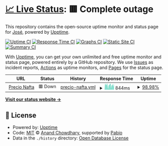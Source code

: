 # [📈 Live Status](https://demo.upptime.js.org): <!--live status--> **🟥 Complete outage**

This repository contains the open-source uptime monitor and status page for [José](https://demo.upptime.js.org), powered by [Upptime](https://github.com/upptime/upptime).

[![Uptime CI](https://github.com/josemqu/upptime/workflows/Uptime%20CI/badge.svg)](https://github.com/josemqu/upptime/actions?query=workflow%3A%22Uptime+CI%22)
[![Response Time CI](https://github.com/josemqu/upptime/workflows/Response%20Time%20CI/badge.svg)](https://github.com/josemqu/upptime/actions?query=workflow%3A%22Response+Time+CI%22)
[![Graphs CI](https://github.com/josemqu/upptime/workflows/Graphs%20CI/badge.svg)](https://github.com/josemqu/upptime/actions?query=workflow%3A%22Graphs+CI%22)
[![Static Site CI](https://github.com/josemqu/upptime/workflows/Static%20Site%20CI/badge.svg)](https://github.com/josemqu/upptime/actions?query=workflow%3A%22Static+Site+CI%22)
[![Summary CI](https://github.com/josemqu/upptime/workflows/Summary%20CI/badge.svg)](https://github.com/josemqu/upptime/actions?query=workflow%3A%22Summary+CI%22)

With [Upptime](https://upptime.js.org), you can get your own unlimited and free uptime monitor and status page, powered entirely by a GitHub repository. We use [Issues](https://github.com/josemqu/upptime/issues) as incident reports, [Actions](https://github.com/josemqu/upptime/actions) as uptime monitors, and [Pages](https://demo.upptime.js.org) for the status page.

<!--start: status pages-->
<!-- This summary is generated by Upptime (https://github.com/upptime/upptime) -->
<!-- Do not edit this manually, your changes will be overwritten -->
<!-- prettier-ignore -->
| URL | Status | History | Response Time | Uptime |
| --- | ------ | ------- | ------------- | ------ |
| <img alt="" src="https://icons.duckduckgo.com/ip3/www.precionafta.com.ico" height="13"> [Precio Nafta](https://www.precionafta.com) | 🟥 Down | [precio-nafta.yml](https://github.com/josemqu/upptime/commits/HEAD/history/precio-nafta.yml) | <details><summary><img alt="Response time graph" src="./graphs/precio-nafta/response-time-week.png" height="20"> 844ms</summary><br><a href="https://demo.upptime.js.org/history/precio-nafta"><img alt="Response time 689" src="https://img.shields.io/endpoint?url=https%3A%2F%2Fraw.githubusercontent.com%2Fjosemqu%2Fupptime%2FHEAD%2Fapi%2Fprecio-nafta%2Fresponse-time.json"></a><br><a href="https://demo.upptime.js.org/history/precio-nafta"><img alt="24-hour response time 849" src="https://img.shields.io/endpoint?url=https%3A%2F%2Fraw.githubusercontent.com%2Fjosemqu%2Fupptime%2FHEAD%2Fapi%2Fprecio-nafta%2Fresponse-time-day.json"></a><br><a href="https://demo.upptime.js.org/history/precio-nafta"><img alt="7-day response time 844" src="https://img.shields.io/endpoint?url=https%3A%2F%2Fraw.githubusercontent.com%2Fjosemqu%2Fupptime%2FHEAD%2Fapi%2Fprecio-nafta%2Fresponse-time-week.json"></a><br><a href="https://demo.upptime.js.org/history/precio-nafta"><img alt="30-day response time 772" src="https://img.shields.io/endpoint?url=https%3A%2F%2Fraw.githubusercontent.com%2Fjosemqu%2Fupptime%2FHEAD%2Fapi%2Fprecio-nafta%2Fresponse-time-month.json"></a><br><a href="https://demo.upptime.js.org/history/precio-nafta"><img alt="1-year response time 689" src="https://img.shields.io/endpoint?url=https%3A%2F%2Fraw.githubusercontent.com%2Fjosemqu%2Fupptime%2FHEAD%2Fapi%2Fprecio-nafta%2Fresponse-time-year.json"></a></details> | <details><summary><a href="https://demo.upptime.js.org/history/precio-nafta">98.98%</a></summary><a href="https://demo.upptime.js.org/history/precio-nafta"><img alt="All-time uptime 99.73%" src="https://img.shields.io/endpoint?url=https%3A%2F%2Fraw.githubusercontent.com%2Fjosemqu%2Fupptime%2FHEAD%2Fapi%2Fprecio-nafta%2Fuptime.json"></a><br><a href="https://demo.upptime.js.org/history/precio-nafta"><img alt="24-hour uptime 97.06%" src="https://img.shields.io/endpoint?url=https%3A%2F%2Fraw.githubusercontent.com%2Fjosemqu%2Fupptime%2FHEAD%2Fapi%2Fprecio-nafta%2Fuptime-day.json"></a><br><a href="https://demo.upptime.js.org/history/precio-nafta"><img alt="7-day uptime 98.98%" src="https://img.shields.io/endpoint?url=https%3A%2F%2Fraw.githubusercontent.com%2Fjosemqu%2Fupptime%2FHEAD%2Fapi%2Fprecio-nafta%2Fuptime-week.json"></a><br><a href="https://demo.upptime.js.org/history/precio-nafta"><img alt="30-day uptime 99.67%" src="https://img.shields.io/endpoint?url=https%3A%2F%2Fraw.githubusercontent.com%2Fjosemqu%2Fupptime%2FHEAD%2Fapi%2Fprecio-nafta%2Fuptime-month.json"></a><br><a href="https://demo.upptime.js.org/history/precio-nafta"><img alt="1-year uptime 99.73%" src="https://img.shields.io/endpoint?url=https%3A%2F%2Fraw.githubusercontent.com%2Fjosemqu%2Fupptime%2FHEAD%2Fapi%2Fprecio-nafta%2Fuptime-year.json"></a></details>

<!--end: status pages-->

[**Visit our status website →**](https://demo.upptime.js.org)

## 📄 License

- Powered by: [Upptime](https://github.com/upptime/upptime)
- Code: [MIT](./LICENSE) © [Anand Chowdhary](https://anandchowdhary.com), supported by [Pabio](https://pabio.com)
- Data in the `./history` directory: [Open Database License](https://opendatacommons.org/licenses/odbl/1-0/)
